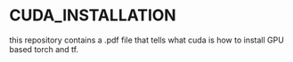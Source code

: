 # CUDA_INSTALLATION
this repository contains a .pdf file that tells what cuda is how to install GPU based torch and tf.
